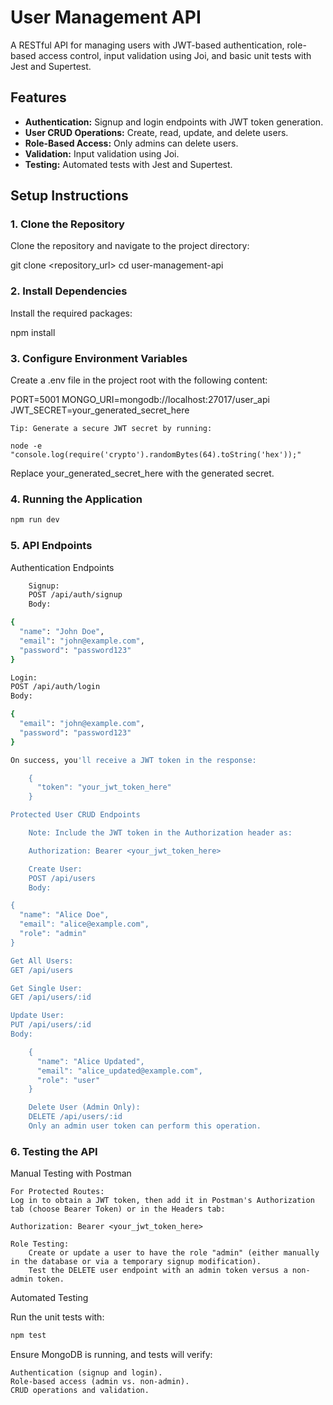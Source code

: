 # User Management API

A RESTful API for managing users with JWT-based authentication, role-based access control, input validation using Joi, and basic unit tests with Jest and Supertest.

## Features

- **Authentication:** Signup and login endpoints with JWT token generation.
- **User CRUD Operations:** Create, read, update, and delete users.
- **Role-Based Access:** Only admins can delete users.
- **Validation:** Input validation using Joi.
- **Testing:** Automated tests with Jest and Supertest.

## Setup Instructions

### 1. Clone the Repository

Clone the repository and navigate to the project directory:

git clone <repository_url>
cd user-management-api

### 2. Install Dependencies

Install the required packages:

npm install

### 3. Configure Environment Variables

Create a .env file in the project root with the following content:

PORT=5001
MONGO_URI=mongodb://localhost:27017/user_api
JWT_SECRET=your_generated_secret_here

    Tip: Generate a secure JWT secret by running:

    node -e "console.log(require('crypto').randomBytes(64).toString('hex'));"

Replace your_generated_secret_here with the generated secret.

### 4. Running the Application

``` bash
npm run dev
```

### 5. API Endpoints
Authentication Endpoints

```bash
    Signup:
    POST /api/auth/signup
    Body:

{
  "name": "John Doe",
  "email": "john@example.com",
  "password": "password123"
}

Login:
POST /api/auth/login
Body:

{
  "email": "john@example.com",
  "password": "password123"
}

On success, you'll receive a JWT token in the response:

    {
      "token": "your_jwt_token_here"
    }

Protected User CRUD Endpoints

    Note: Include the JWT token in the Authorization header as:

    Authorization: Bearer <your_jwt_token_here>

    Create User:
    POST /api/users
    Body:

{
  "name": "Alice Doe",
  "email": "alice@example.com",
  "role": "admin"
}

Get All Users:
GET /api/users

Get Single User:
GET /api/users/:id

Update User:
PUT /api/users/:id
Body:

    {
      "name": "Alice Updated",
      "email": "alice_updated@example.com",
      "role": "user"
    }

    Delete User (Admin Only):
    DELETE /api/users/:id
    Only an admin user token can perform this operation.

```

### 6. Testing the API

Manual Testing with Postman

    For Protected Routes:
    Log in to obtain a JWT token, then add it in Postman's Authorization tab (choose Bearer Token) or in the Headers tab:

    Authorization: Bearer <your_jwt_token_here>

    Role Testing:
        Create or update a user to have the role "admin" (either manually in the database or via a temporary signup modification).
        Test the DELETE user endpoint with an admin token versus a non-admin token.

Automated Testing

Run the unit tests with:

```bash
npm test
```

Ensure MongoDB is running, and tests will verify:

    Authentication (signup and login).
    Role-based access (admin vs. non-admin).
    CRUD operations and validation.
